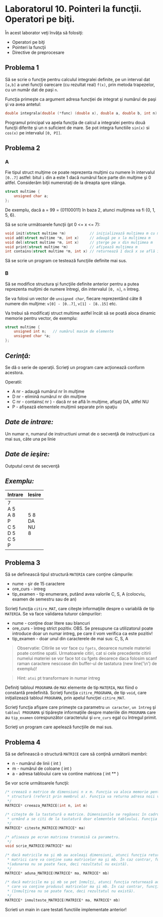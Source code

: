 # Laboratorul 10. Pointeri la funcţii. Operatori pe biţi.

În acest laborator veţi învăţa să folosiţi:

- Operatori pe biţi
- Pointeri la funcţii
- Directive de preprocesare

## **Problema 1**

Să se scrie o funcţie pentru calculul integralei definite, pe un interval dat `[a,b]` a unei funcţii oarecare (cu rezultat real) `f(x)`, prin metoda trapezelor, cu un număr dat de paşi `n`.

Funcţia primeşte ca argument adresa funcţiei de integrat şi numărul de paşi şi va avea antetul:
```c
double integrala(double (*func) (double x), double a, double b, int n) 
```
Programul principal va apela funcţia de calcul a integralei pentru două funcţii diferite şi un n suficient de mare. Se pot integra functiile `sin(x)` si `cos(x)` pe intervalul `[0, PI]`.

## **Problema 2**

### A

Fie tipul struct mulţime ce poate reprezenta mulţimi cu numere în intervalul `[0..7]` astfel: bitul `i` din a este 1 dacă numărul face parte din mulţime şi 0 altfel. Considerăm biţii numerotaţi de la dreapta spre stânga.
```c
struct multime {
    unsigned char a;
};
```
De exemplu, dacă a = 99 = (01100011) în baza 2, atunci mulţimea va fi {0, 1, 5, 6}.

Să se scrie următoarele funcţii (pt 0 <= x <= 7):
```c
void init(struct multime *m)           // iniţializează mulţimea m cu mulţimea vidă
void add(struct multime *m, int x)     // adaugă pe x la mulţimea m
void del(struct multime *m, int x)     // şterge pe x din mulţimea m
void print(struct multime *m)          // afişează mulţimea m
int contains(struct multime *m, int x) // returnează 1 dacă x se află în mulţimea m şi 0 altfel
```
Să se scrie un program ce testează funcţiile definite mai sus.

### B

Să se modifice structura şi funcţiile definite anterior pentru a putea reprezenta mulţimi de numere întregi, din intervalul `[0, n]`, `n` întreg.

Se va folosi un vector de `unsigned char`, fiecare reprezentând câte 8 numere din mulţime: `v[0] - [0..7]`, `v[1] - [8..15]` etc.

Va trebui să modificaţi struct multime astfel încât să se poată aloca dinamic memorie pentru vector, de exemplu:
```c
struct multime {
    unsigned int n;   // numărul maxim de elemente
    unsigned char *a;
};
```
## ***Cerinţă:***

Se dă o serie de operaţii. Scrieţi un program care acţionează conform acestora.

Operatii:

- A nr - adaugă numărul nr în mulţime
- D nr - elimină numărul nr din mulţime
- C nr - contains( nr ) - dacă nr se află în mulţime, afişaţi DA, altfel NU
- P - afişează elementele mulţimii separate prin spaţiu
  
## ***Date de intrare:***

Un numar n, numarul de instructiuni urmat de o secvenţă de instrucţiuni ca mai sus, câte una pe linie

## ***Date de ieşire:***

Outputul cerut de secvenţă

## ***Exemplu:***

| Intrare                                        | Iesire               |
|:-----------------------------------------------|:---------------------|
| 7<br>A 5<br>A 8<br>P<br>C 5<br>D 5<br>C 5<br>P | 5 8<br>DA<br>NU<br>8 |

## **Problema 3**

Să se definească tipul structură `MATERIA` care conţine cămpurile:

- nume - şir de 15 caractere
- ore_curs - intreg
- tip_examen - tip enumerare, putând avea valorile C, S, A (colocviu, examen de semestru sau de an)
  
Scrieţi funcţia `citire_MAT`, care citeşte informaţiile despre o variabilă de tip `MATERIA`. Se va face validarea tuturor câmpurilor:

- nume - conţine doar litere sau blancuri
- ore_curs - întreg strict pozitiv. OBS. Se presupune ca utilizatorul poate introduce doar un numar intreg, pe care il vom verifica ca este pozitiv!
- tip_examen - doar unul din caracterele de mai sus: C, S, A

> Observatie: Citirile se vor face cu `fgets`, deoarece numele materiei poate contine spatii. Urmatoarele citiri, cat si cele precedente citirii numelui materiei se vor face tot cu fgets deoarece daca folosim scanf raman caractere nescoase din buffer-ul de tastatura (new line('\n') de exemplu)!

> Hint: `atoi` pt transformare in numar intreg

Definiţi tabloul `PROGRAMA` de `MAX` elemente de tip `MATERIA`, `MAX` fiind o constantă predefinită. Scrieţi funcţia `citire_PROGRAMA`, de tip `void`, care iniţializează tabloul `PROGRAMA`, prin apelul funcţiei `citire_MAT`.

Scrieţi funcţia afişare care primeşte ca parametru `un caracter`, `un întreg` şi `tabloul PROGRAMA` şi tipăreşte informaţiile despre materiile din `PROGRAMA` care au `tip_examen` corespunzător caracterului şi `ore_curs` egal cu întregul primit.

Scrieţi un program care apelează funcţiile de mai sus.

## **Problema 4**

Să se definească o structură `MATRICE` care să conţină următorii membri:

- n - numărul de linii ( int )
- m - numărul de coloane ( int )
- a - adresa tabloului care va contine matricea ( int ** )

Se vor scrie următoarele funcţii:

```c
/* creează o matrice de dimensiuni n x m. Funcţia va aloca memorie pentru o nouă variabilă de tip MATRICE şi pentru tabloul conţinut în această 
 * structură (referit prin membrul a). Funcţia va returna adresa noii variabile de tip MATRICE create.
 */
MATRICE* creeaza_MATRICE(int n, int m)
 
/* citeşte de la tastatură o matrice. Dimensiunile se regăsesc în cadrul matricei transmise ca parametru, 
 * urmând a se citi de la tastatură doar elementele tabloului. Funcţia va returna tot adresa ma.
 */
MATRICE* citeste_MATRICE(MATRICE* ma)
 
/* afiseaza pe ecran matricea transmisă ca parametru.
 */
void scrie_MATRICE(MATRICE* ma)
 
/* dacă matricile ma şi mb au aceleaşi dimensiuni, atunci funcţia returnează adresa unei noi 
 * matrici care va conţine suma matricelor ma şi mb. În caz contrar, funcţia va returna NULL 
 *(adunarea nu se poate face, deci rezultatul nu există).
 */
MATRICE* aduna_MATRICE(MATRICE* ma, MATRICE* mb)
 
/* dacă matricile ma şi mb se pot înmulţi, atunci funcţia returnează adresa unei noi matrici 
 * care va conţine produsul matricelor ma şi mb. În caz contrar, funcţia va returna NULL 
 * (înmulţirea nu se poate face, deci rezultatul nu există).
 */
MATRICE* inmulteste_MATRICE(MATRICE* ma, MATRICE* mb) 
```

Scrieti un main in care testati functiile implementate anterior!